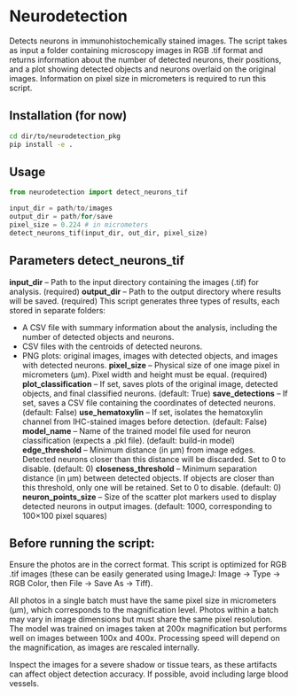 # Neurodetection
Detects neurons in immunohistochemically stained images. The script takes as input a folder containing microscopy images in RGB .tif format and returns information about the number of detected neurons, their positions, and a plot showing detected objects and neurons overlaid on the original images. Information on pixel size in micrometers is required to run this script.

## Installation (for now)
```bash
cd dir/to/neurodetection_pkg
pip install -e .
```

## Usage
```python
from neurodetection import detect_neurons_tif

input_dir = path/to/images
output_dir = path/for/save
pixel_size = 0.224 # in micrometers
detect_neurons_tif(input_dir, out_dir, pixel_size)
```
## Parameters detect_neurons_tif
**input_dir** – Path to the input directory containing the images (.tif) for analysis. (required)
**output_dir** – Path to the output directory where results will be saved. (required) This script generates three types of results, each stored in separate folders:
- A CSV file with summary information about the analysis, including the number of detected objects and neurons.
- CSV files with the centroids of detected neurons.
- PNG plots: original images, images with detected objects, and images with detected neurons. 
**pixel_size** – Physical size of one image pixel in micrometers (μm). Pixel width and height must be equal. (required)
**plot_classification** – If set, saves plots of the original image, detected objects, and final classified neurons. (default: True)
**save_detections** – If set, saves a CSV file containing the coordinates of detected neurons. (default: False)
**use_hematoxylin** – If set, isolates the hematoxylin channel from IHC-stained images before detection. (default: False)
**model_name** – Name of the trained model file used for neuron classification (expects a .pkl file). (default: build-in model)
**edge_threshold** – Minimum distance (in μm) from image edges. Detected neurons closer than this distance will be discarded. Set to 0 to disable. (default: 0)
**closeness_threshold** – Minimum separation distance (in μm) between detected objects. If objects are closer than this threshold, only one will be retained. Set to 0 to disable. (default: 0)
**neuron_points_size** – Size of the scatter plot markers used to display detected neurons in output images. (default: 1000, corresponding to 100×100 pixel squares)

## Before running the script:
Ensure the photos are in the correct format. This script is optimized for RGB .tif images (these can be easily generated using ImageJ: Image → Type → RGB Color, then File → Save As → Tiff).

All photos in a single batch must have the same pixel size in micrometers (µm), which corresponds to the magnification level. Photos within a batch may vary in image dimensions but must share the same pixel resolution. The model was trained on images taken at 200x magnification but performs well on images between 100x and 400x. Processing speed will depend on the magnification, as images are rescaled internally.

Inspect the images for a severe shadow or tissue tears, as these artifacts can affect object detection accuracy. If possible, avoid including large blood vessels.